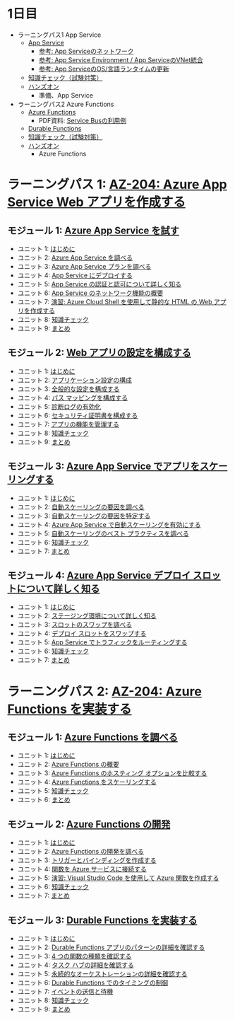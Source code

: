# 1日目

- ラーニングパス1 App Service
  - [App Service](mod01.md)
    - [参考: App Serviceのネットワーク](appservice-network.md)
    - [参考: App Service Environment / App ServiceのVNet統合](app-service-vnet.md)
    - [参考: App ServiceのOS/言語ランタイムの更新](appservice-maintainance.md)
  - [知識チェック（試験対策）](check.md)
  - [ハンズオン](../handson/az-204.md)
    - 準備、App Service
- ラーニングパス2 Azure Functions
  - [Azure Functions](mod02.md)
    - PDF資料: [Service Busの利用例](pdf/mod02/Azure%20Function%20Service%20Bus.pdf)
  - [Durable Functions](mod02-02-durable-functions.md)
  - [知識チェック（試験対策）](check.md)
  - [ハンズオン](../handson/az-204.md)
    - Azure Functions



# ラーニングパス 1: [AZ-204: Azure App Service Web アプリを作成する](https://docs.microsoft.com/ja-jp/learn/paths/create-azure-app-service-web-apps/)
## モジュール 1: [Azure App Service を試す](https://docs.microsoft.com/ja-jp/learn/modules/introduction-to-azure-app-service/)
- ユニット 1: [はじめに](https://docs.microsoft.com/ja-jp/learn/modules/introduction-to-azure-app-service/1-introduction)
- ユニット 2: [Azure App Service を調べる](https://docs.microsoft.com/ja-jp/learn/modules/introduction-to-azure-app-service/2-azure-app-service)
- ユニット 3: [Azure App Service プランを調べる](https://docs.microsoft.com/ja-jp/learn/modules/introduction-to-azure-app-service/3-azure-app-service-plans)
- ユニット 4: [App Service にデプロイする](https://docs.microsoft.com/ja-jp/learn/modules/introduction-to-azure-app-service/4-deploy-code-to-app-service)
- ユニット 5: [App Service の認証と認可について詳しく知る](https://docs.microsoft.com/ja-jp/learn/modules/introduction-to-azure-app-service/5-authentication-authorization-app-service)
- ユニット 6: [App Service のネットワーク機能の概要](https://docs.microsoft.com/ja-jp/learn/modules/introduction-to-azure-app-service/6-network-features)
- ユニット 7: [演習: Azure Cloud Shell を使用して静的な HTML の Web アプリを作成する](https://docs.microsoft.com/ja-jp/learn/modules/introduction-to-azure-app-service/7-create-html-web-app)
- ユニット 8: [知識チェック](https://docs.microsoft.com/ja-jp/learn/modules/introduction-to-azure-app-service/8-knowledge-check)
- ユニット 9: [まとめ](https://docs.microsoft.com/ja-jp/learn/modules/introduction-to-azure-app-service/9-summary)
## モジュール 2: [Web アプリの設定を構成する](https://docs.microsoft.com/ja-jp/learn/modules/configure-web-app-settings/)
- ユニット 1: [はじめに](https://docs.microsoft.com/ja-jp/learn/modules/configure-web-app-settings/1-introduction)
- ユニット 2: [アプリケーション設定の構成](https://docs.microsoft.com/ja-jp/learn/modules/configure-web-app-settings/2-configure-application-settings)
- ユニット 3: [全般的な設定を構成する](https://docs.microsoft.com/ja-jp/learn/modules/configure-web-app-settings/3-configure-general-settings)
- ユニット 4: [パス マッピングを構成する](https://docs.microsoft.com/ja-jp/learn/modules/configure-web-app-settings/4-configure-path-mappings)
- ユニット 5: [診断ログの有効化](https://docs.microsoft.com/ja-jp/learn/modules/configure-web-app-settings/5-enable-diagnostic-logging)
- ユニット 6: [セキュリティ証明書を構成する](https://docs.microsoft.com/ja-jp/learn/modules/configure-web-app-settings/6-configure-security-certificates)
- ユニット 7: [アプリの機能を管理する](https://docs.microsoft.com/ja-jp/learn/modules/configure-web-app-settings/7-manage-app-features)
- ユニット 8: [知識チェック](https://docs.microsoft.com/ja-jp/learn/modules/configure-web-app-settings/8-knowledge-check)
- ユニット 9: [まとめ](https://docs.microsoft.com/ja-jp/learn/modules/configure-web-app-settings/9-summary)
## モジュール 3: [Azure App Service でアプリをスケーリングする](https://docs.microsoft.com/ja-jp/learn/modules/scale-apps-app-service/)
- ユニット 1: [はじめに](https://docs.microsoft.com/ja-jp/learn/modules/scale-apps-app-service/1-introduction)
- ユニット 2: [自動スケーリングの要因を調べる](https://docs.microsoft.com/ja-jp/learn/modules/scale-apps-app-service/2-autoscale-factors)
- ユニット 3: [自動スケーリングの要因を特定する](https://docs.microsoft.com/ja-jp/learn/modules/scale-apps-app-service/3-app-service-autoscale-conditions-rules)
- ユニット 4: [Azure App Service で自動スケーリングを有効にする](https://docs.microsoft.com/ja-jp/learn/modules/scale-apps-app-service/4-autoscale-app-service)
- ユニット 5: [自動スケーリングのベスト プラクティスを調べる](https://docs.microsoft.com/ja-jp/learn/modules/scale-apps-app-service/5-autoscale-best-practices)
- ユニット 6: [知識チェック](https://docs.microsoft.com/ja-jp/learn/modules/scale-apps-app-service/6-knowledge-check)
- ユニット 7: [まとめ](https://docs.microsoft.com/ja-jp/learn/modules/scale-apps-app-service/7-summary)
## モジュール 4: [Azure App Service デプロイ スロットについて詳しく知る](https://docs.microsoft.com/ja-jp/learn/modules/understand-app-service-deployment-slots/)
- ユニット 1: [はじめに](https://docs.microsoft.com/ja-jp/learn/modules/understand-app-service-deployment-slots/1-introduction)
- ユニット 2: [ステージング環境について詳しく知る](https://docs.microsoft.com/ja-jp/learn/modules/understand-app-service-deployment-slots/2-app-service-staging-environments)
- ユニット 3: [スロットのスワップを調べる](https://docs.microsoft.com/ja-jp/learn/modules/understand-app-service-deployment-slots/3-app-service-slot-swapping)
- ユニット 4: [デプロイ スロットをスワップする](https://docs.microsoft.com/ja-jp/learn/modules/understand-app-service-deployment-slots/4-swap-deployment-slots)
- ユニット 5: [App Service でトラフィックをルーティングする](https://docs.microsoft.com/ja-jp/learn/modules/understand-app-service-deployment-slots/5-route-traffic-app-service)
- ユニット 6: [知識チェック](https://docs.microsoft.com/ja-jp/learn/modules/understand-app-service-deployment-slots/6-knowledge-check)
- ユニット 7: [まとめ](https://docs.microsoft.com/ja-jp/learn/modules/understand-app-service-deployment-slots/7-summary)
# ラーニングパス 2: [AZ-204: Azure Functions を実装する](https://docs.microsoft.com/ja-jp/learn/paths/implement-azure-functions/)
## モジュール 1: [Azure Functions を調べる](https://docs.microsoft.com/ja-jp/learn/modules/explore-azure-functions/)
- ユニット 1: [はじめに](https://docs.microsoft.com/ja-jp/learn/modules/explore-azure-functions/1-introduction)
- ユニット 2: [Azure Functions の概要](https://docs.microsoft.com/ja-jp/learn/modules/explore-azure-functions/2-azure-functions-overview)
- ユニット 3: [Azure Functions のホスティング オプションを比較する](https://docs.microsoft.com/ja-jp/learn/modules/explore-azure-functions/3-compare-azure-functions-hosting-options)
- ユニット 4: [Azure Functions をスケーリングする](https://docs.microsoft.com/ja-jp/learn/modules/explore-azure-functions/4-scale-azure-functions)
- ユニット 5: [知識チェック](https://docs.microsoft.com/ja-jp/learn/modules/explore-azure-functions/5-knowledge-check)
- ユニット 6: [まとめ](https://docs.microsoft.com/ja-jp/learn/modules/explore-azure-functions/6-summary)
## モジュール 2: [Azure Functions の開発](https://docs.microsoft.com/ja-jp/learn/modules/develop-azure-functions/)
- ユニット 1: [はじめに](https://docs.microsoft.com/ja-jp/learn/modules/develop-azure-functions/1-introduction)
- ユニット 2: [Azure Functions の開発を調べる](https://docs.microsoft.com/ja-jp/learn/modules/develop-azure-functions/2-azure-function-development-overview)
- ユニット 3: [トリガーとバインディングを作成する](https://docs.microsoft.com/ja-jp/learn/modules/develop-azure-functions/3-create-triggers-bindings)
- ユニット 4: [関数を Azure サービスに接続する](https://docs.microsoft.com/ja-jp/learn/modules/develop-azure-functions/4-connect-azure-services)
- ユニット 5: [演習: Visual Studio Code を使用して Azure 関数を作成する](https://docs.microsoft.com/ja-jp/learn/modules/develop-azure-functions/5-create-function-visual-studio-code)
- ユニット 6: [知識チェック](https://docs.microsoft.com/ja-jp/learn/modules/develop-azure-functions/6-knowledge-check)
- ユニット 7: [まとめ](https://docs.microsoft.com/ja-jp/learn/modules/develop-azure-functions/7-summary)
## モジュール 3: [Durable Functions を実装する](https://docs.microsoft.com/ja-jp/learn/modules/implement-durable-functions/)
- ユニット 1: [はじめに](https://docs.microsoft.com/ja-jp/learn/modules/implement-durable-functions/1-introduction)
- ユニット 2: [Durable Functions アプリのパターンの詳細を確認する](https://docs.microsoft.com/ja-jp/learn/modules/implement-durable-functions/2-durable-functions-overview)
- ユニット 3: [4 つの関数の種類を確認する](https://docs.microsoft.com/ja-jp/learn/modules/implement-durable-functions/3-durable-functions-types-features)
- ユニット 4: [タスク ハブの詳細を確認する](https://docs.microsoft.com/ja-jp/learn/modules/implement-durable-functions/4-durable-functions-task-hubs)
- ユニット 5: [永続的なオーケストレーションの詳細を確認する](https://docs.microsoft.com/ja-jp/learn/modules/implement-durable-functions/5-durable-orchestrations-overview)
- ユニット 6: [Durable Functions でのタイミングの制御](https://docs.microsoft.com/ja-jp/learn/modules/implement-durable-functions/6-timers-durable-functions)
- ユニット 7: [イベントの送信と待機](https://docs.microsoft.com/ja-jp/learn/modules/implement-durable-functions/7-external-events-durable-functions)
- ユニット 8: [知識チェック](https://docs.microsoft.com/ja-jp/learn/modules/implement-durable-functions/8-knowledge-check)
- ユニット 9: [まとめ](https://docs.microsoft.com/ja-jp/learn/modules/implement-durable-functions/9-summary)
